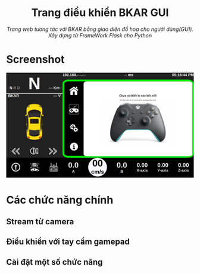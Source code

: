 <h1 align="center"><b>Trang điều khiển BKAR GUI</b></h1>
<p align="center"><i>Trang web tương tác với BKAR bằng giao diện đồ hoạ cho người dùng(GUI). Xây dựng từ FrameWork Flask cho Python</i></p>

# **Screenshot**
![GUI](https://github.com/BKAR-Jetson-Self-driving-vehicle/BKAR-GUI-Control/blob/main/static/images/gampad-page.png)

# **Các chức năng chính**
## Stream từ camera

## Điều khiển với tay cầm gamepad

## Cài đặt một số chức năng